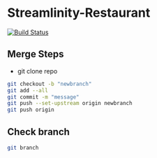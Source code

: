 # Streamlinity-Restaurant

[![Build Status](https://travis-ci.org/joemccann/dillinger.svg?branch=master)](https://travis-ci.org/joemccann/dillinger)


## Merge Steps

- git clone repo
```sh
git checkout -b "newbranch"
git add --all
git commit -m "message"
git push --set-upstream origin newbranch
git push origin
 ```
 
## Check branch
```sh
git branch
 ```